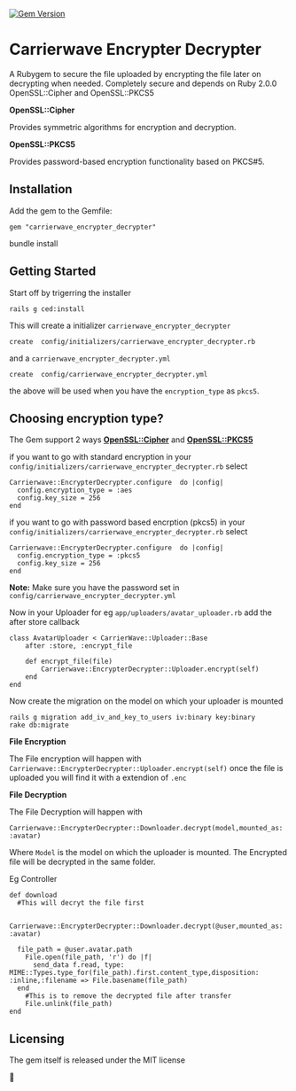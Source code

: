 [![Gem Version](https://badge.fury.io/rb/carrierwave_encrypter_decrypter.png)](http://badge.fury.io/rb/carrierwave_encrypter_decrypter)
# Carrierwave Encrypter Decrypter

A Rubygem to secure the file uploaded by encrypting the file later on decrypting when needed.  Completely secure and depends on Ruby 2.0.0 OpenSSL::Cipher and OpenSSL::PKCS5


**OpenSSL::Cipher**

Provides symmetric algorithms for encryption and decryption. 

**OpenSSL::PKCS5**

Provides password-based encryption functionality based on PKCS#5. 

## Installation

Add the gem to the Gemfile:

    gem "carrierwave_encrypter_decrypter"    

bundle install

## Getting Started

Start off by trigerring the installer

	rails g ced:install


This will create a initializer `carrierwave_encrypter_decrypter`

    create  config/initializers/carrierwave_encrypter_decrypter.rb

and a `carrierwave_encrypter_decrypter.yml`

	create  config/carrierwave_encrypter_decrypter.yml

the above will be used when you have the `encryption_type` as `pkcs5`.

## Choosing encryption type?

The Gem support 2 ways **[OpenSSL::Cipher](http://ruby-doc.org/stdlib-2.0/libdoc/openssl/rdoc/OpenSSL/Cipher.html)** and **[OpenSSL::PKCS5](http://ruby-doc.org/stdlib-2.0/libdoc/openssl/rdoc/OpenSSL/PKCS5.html)**

if you want to go with standard encryption in your `config/initializers/carrierwave_encrypter_decrypter.rb` select

	Carrierwave::EncrypterDecrypter.configure  do |config|
      config.encryption_type = :aes
      config.key_size = 256
 	end

if you want to go with password based encrption (pkcs5) in your `config/initializers/carrierwave_encrypter_decrypter.rb` select
	
	Carrierwave::EncrypterDecrypter.configure  do |config|
      config.encryption_type = :pkcs5
      config.key_size = 256
 	end

**Note:** Make sure you have the password set in `config/carrierwave_encrypter_decrypter.yml`


Now in your Uploader for eg `app/uploaders/avatar_uploader.rb` add the after store callback

	
	class AvatarUploader < CarrierWave::Uploader::Base
		after :store, :encrypt_file
	
		def encrypt_file(file)
  	  		Carrierwave::EncrypterDecrypter::Uploader.encrypt(self)
		end
	end

Now create the migration on the model on which your uploader is mounted

	rails g migration add_iv_and_key_to_users iv:binary key:binary
	rake db:migrate

**File Encryption**

The File encryption will happen with `Carrierwave::EncrypterDecrypter::Uploader.encrypt(self)` once the file is uploaded you will find it with a extendion of `.enc`


**File Decryption**


The File Decryption will happen with 

	Carrierwave::EncrypterDecrypter::Downloader.decrypt(model,mounted_as: :avatar)

Where `Model` is the model on which the uploader is mounted.  The Encrypted file will be decrypted in the same folder.

Eg Controller

	def download
	  #This will decryt the file first

	  Carrierwave::EncrypterDecrypter::Downloader.decrypt(@user,mounted_as: :avatar)

	  file_path = @user.avatar.path
	    File.open(file_path, 'r') do |f|
	      send_data f.read, type: MIME::Types.type_for(file_path).first.content_type,disposition: :inline,:filename => File.basename(file_path)
	  end
	    #This is to remove the decrypted file after transfer
	    File.unlink(file_path)
	end



## Licensing


The gem itself is released under the MIT license

:pray:
